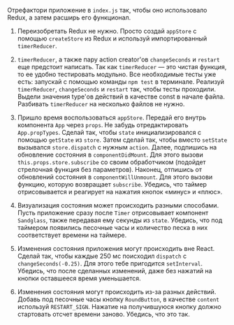 Отрефактори приложение в `index.js` так, чтобы оно использовало Redux, а затем расширь его функционал.

1. Переизобретать Redux не нужно.
Просто создай `appStore` с помощью `createStore` из Redux и используй импортированный `timerReducer`.

2. `timerReducer`, а также пару action creator'ов `changeSeconds` и `restart` еще предстоит написать.
Так как `timerReducer` — это чистая функция, то ее удобно тестировать модульно.
Все необходимые тесты уже есть: запускай с помощью команды `npm test` в терминале.
Реализуй `timerReducer`, `changeSeconds` и `restart` так, чтобы тесты проходили.
Выдели значения type'ов действий в качестве const в начале файла.
Разбивать `timerReducer` на несколько файлов не нужно.

3. Пришло время воспользоваться `appStore`.
Передай его внутрь компонента `App` через `props`. Не забудь отредактировать `App.propTypes`.
Сделай так, чтобы `state` инициализировался с помощью `getState` из `store`.
Затем сделай так, чтобы вместо `setState` вызывался `store.dispatch` с нужным `action`.
Далее, подпишись на обновление состояния в `componentDidMount`.
Для этого вызови `this.props.store.subscribe` со своим обработчиком (подойдет стрелочная функция без параметров).
Наконец, отпишись от обновлений состояния в `componentWillUnmount`.
Для этого вызови функцию, которую возвращает `subscribe`.
Убедись, что таймер отрисовывается и реагирует на нажатия кнопок «минус» и «плюс».

4. Визуализация состояния может происходить разными способами.
Пусть приложение сразу после `Timer` отрисовывает компонент `Sandglass`, также передавая ему секунды из `state`.
Убедись, что под таймером появились песочные часы и количество песка в них соответствует времени на таймере.

5. Изменения состояния приложения могут происходить вне React.
Сделай так, чтобы каждые 250 мс поисходил `dispatch` с `changeSeconds(-0.25)`. Для этого тебе пригодится `setInterval`.
Убедись, что после сделанных изменений, даже без нажатий на кнопки оставшееся время уменьшается.

6. Изменения состояния могут происходить из-за разных действий.
Добавь под песочные часы кнопку `RoundButton`, в качестве `content` используй `RESTART_SIGN`.
Нажатие на получившуюся кнопку должно стартовать отсчет времени заново. Убедись, что это так.
